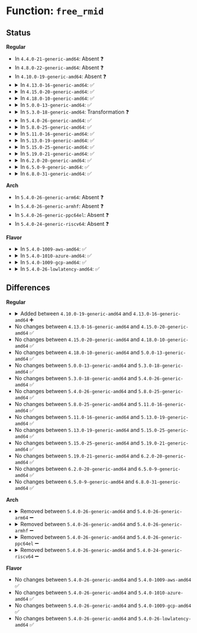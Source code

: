 # Function: <code>free_rmid</code>

## Status
<b>Regular</b>
<ul>
<li>
In <code>4.4.0-21-generic-amd64</code>: Absent ❓
</li>
<li>
In <code>4.8.0-22-generic-amd64</code>: Absent ❓
</li>
<li>
In <code>4.10.0-19-generic-amd64</code>: Absent ❓
</li>
<li>
<details>
<summary>In <code>4.13.0-16-generic-amd64</code>: ✅</summary>

```c
void free_rmid(u32 rmid)
```

```json
{
  "name": "free_rmid",
  "collision_type": "Unique Global",
  "inline_type": "No",
  "funcs": [
    {
      "addr": 18446744071579125056,
      "name": "free_rmid",
      "external": true,
      "loc": "arch/x86/kernel/cpu/intel_rdt_monitor.c:211",
      "file": "arch/x86/kernel/cpu/intel_rdt_monitor.c",
      "inline": "seen, unknown",
      "caller_inline": [],
      "caller_func": [
        "arch/x86/kernel/cpu/intel_rdt_rdtgroup.c:rdtgroup_rmdir",
        "arch/x86/kernel/cpu/intel_rdt_rdtgroup.c:rdtgroup_rmdir",
        "arch/x86/kernel/cpu/intel_rdt_rdtgroup.c:mkdir_rdt_prepare",
        "arch/x86/kernel/cpu/intel_rdt_rdtgroup.c:rdt_kill_sb",
        "arch/x86/kernel/cpu/intel_rdt_rdtgroup.c:free_all_child_rdtgrp"
      ]
    }
  ],
  "symbols": [
    {
      "addr": 18446744071579125056,
      "name": "free_rmid",
      "section": ".text",
      "bind": "STB_GLOBAL",
      "size": 281
    }
  ]
}
```
</details>
</li>
<li>
<details>
<summary>In <code>4.15.0-20-generic-amd64</code>: ✅</summary>

```c
void free_rmid(u32 rmid)
```

```json
{
  "name": "free_rmid",
  "collision_type": "Unique Global",
  "inline_type": "No",
  "funcs": [
    {
      "addr": 18446744071579139344,
      "name": "free_rmid",
      "external": true,
      "loc": "arch/x86/kernel/cpu/intel_rdt_monitor.c:211",
      "file": "arch/x86/kernel/cpu/intel_rdt_monitor.c",
      "inline": "seen, unknown",
      "caller_inline": [],
      "caller_func": [
        "arch/x86/kernel/cpu/intel_rdt_rdtgroup.c:rdtgroup_rmdir",
        "arch/x86/kernel/cpu/intel_rdt_rdtgroup.c:rdtgroup_rmdir",
        "arch/x86/kernel/cpu/intel_rdt_rdtgroup.c:mkdir_rdt_prepare",
        "arch/x86/kernel/cpu/intel_rdt_rdtgroup.c:rdt_kill_sb",
        "arch/x86/kernel/cpu/intel_rdt_rdtgroup.c:free_all_child_rdtgrp"
      ]
    }
  ],
  "symbols": [
    {
      "addr": 18446744071579139344,
      "name": "free_rmid",
      "section": ".text",
      "bind": "STB_GLOBAL",
      "size": 281
    }
  ]
}
```
</details>
</li>
<li>
<details>
<summary>In <code>4.18.0-10-generic-amd64</code>: ✅</summary>

```c
void free_rmid(u32 rmid)
```

```json
{
  "name": "free_rmid",
  "collision_type": "Unique Global",
  "inline_type": "No",
  "funcs": [
    {
      "addr": 18446744071579149296,
      "name": "free_rmid",
      "external": true,
      "loc": "arch/x86/kernel/cpu/intel_rdt_monitor.c:211",
      "file": "arch/x86/kernel/cpu/intel_rdt_monitor.c",
      "inline": "seen, unknown",
      "caller_inline": [],
      "caller_func": [
        "arch/x86/kernel/cpu/intel_rdt_rdtgroup.c:rdtgroup_rmdir",
        "arch/x86/kernel/cpu/intel_rdt_rdtgroup.c:rdtgroup_rmdir",
        "arch/x86/kernel/cpu/intel_rdt_rdtgroup.c:mkdir_rdt_prepare",
        "arch/x86/kernel/cpu/intel_rdt_rdtgroup.c:rdt_kill_sb",
        "arch/x86/kernel/cpu/intel_rdt_rdtgroup.c:free_all_child_rdtgrp"
      ]
    }
  ],
  "symbols": [
    {
      "addr": 18446744071579149296,
      "name": "free_rmid",
      "section": ".text",
      "bind": "STB_GLOBAL",
      "size": 269
    }
  ]
}
```
</details>
</li>
<li>
<details>
<summary>In <code>5.0.0-13-generic-amd64</code>: ✅</summary>

```c
void free_rmid(u32 rmid)
```

```json
{
  "name": "free_rmid",
  "collision_type": "Unique Global",
  "inline_type": "No",
  "funcs": [
    {
      "addr": 18446744071579215728,
      "name": "free_rmid",
      "external": true,
      "loc": "arch/x86/kernel/cpu/resctrl/monitor.c:208",
      "file": "arch/x86/kernel/cpu/resctrl/monitor.c",
      "inline": "seen, unknown",
      "caller_inline": [],
      "caller_func": [
        "arch/x86/kernel/cpu/resctrl/rdtgroup.c:rdtgroup_rmdir",
        "arch/x86/kernel/cpu/resctrl/rdtgroup.c:rdtgroup_rmdir",
        "arch/x86/kernel/cpu/resctrl/rdtgroup.c:mkdir_rdt_prepare",
        "arch/x86/kernel/cpu/resctrl/rdtgroup.c:rdt_kill_sb",
        "arch/x86/kernel/cpu/resctrl/rdtgroup.c:free_all_child_rdtgrp",
        "arch/x86/kernel/cpu/resctrl/pseudo_lock.c:rdtgroup_locksetup_exit",
        "arch/x86/kernel/cpu/resctrl/pseudo_lock.c:rdtgroup_locksetup_enter"
      ]
    }
  ],
  "symbols": [
    {
      "addr": 18446744071579215728,
      "name": "free_rmid",
      "section": ".text",
      "bind": "STB_GLOBAL",
      "size": 269
    }
  ]
}
```
</details>
</li>
<li>
<details>
<summary>In <code>5.3.0-18-generic-amd64</code>: Transformation ❓</summary>

```c
void free_rmid(u32 rmid)
```

```json
{
  "name": "free_rmid",
  "collision_type": "Unique Global",
  "inline_type": "No",
  "funcs": [
    {
      "addr": 0,
      "name": "free_rmid",
      "external": true,
      "loc": "arch/x86/kernel/cpu/resctrl/monitor.c:200",
      "file": "arch/x86/kernel/cpu/resctrl/monitor.c",
      "inline": "seen, unknown",
      "caller_inline": [],
      "caller_func": [
        "arch/x86/kernel/cpu/resctrl/rdtgroup.c:rdtgroup_rmdir",
        "arch/x86/kernel/cpu/resctrl/rdtgroup.c:rdtgroup_rmdir",
        "arch/x86/kernel/cpu/resctrl/rdtgroup.c:mkdir_rdt_prepare",
        "arch/x86/kernel/cpu/resctrl/rdtgroup.c:rdt_kill_sb",
        "arch/x86/kernel/cpu/resctrl/rdtgroup.c:free_all_child_rdtgrp",
        "arch/x86/kernel/cpu/resctrl/pseudo_lock.c:rdtgroup_locksetup_exit",
        "arch/x86/kernel/cpu/resctrl/pseudo_lock.c:rdtgroup_locksetup_enter"
      ]
    }
  ],
  "symbols": [
    {
      "addr": 18446744071579230297,
      "name": "free_rmid.cold",
      "section": ".text",
      "bind": "STB_LOCAL",
      "size": 10
    },
    {
      "addr": 18446744071579228768,
      "name": "free_rmid",
      "section": ".text",
      "bind": "STB_GLOBAL",
      "size": 268
    }
  ]
}
```
</details>
</li>
<li>
<details>
<summary>In <code>5.4.0-26-generic-amd64</code>: ✅</summary>

```c
void free_rmid(u32 rmid)
```

```json
{
  "name": "free_rmid",
  "collision_type": "Unique Global",
  "inline_type": "No",
  "funcs": [
    {
      "addr": 18446744071579230992,
      "name": "free_rmid",
      "external": true,
      "loc": "arch/x86/kernel/cpu/resctrl/monitor.c:200",
      "file": "arch/x86/kernel/cpu/resctrl/monitor.c",
      "inline": "seen, unknown",
      "caller_inline": [],
      "caller_func": [
        "arch/x86/kernel/cpu/resctrl/rdtgroup.c:rdtgroup_rmdir",
        "arch/x86/kernel/cpu/resctrl/rdtgroup.c:rdtgroup_rmdir",
        "arch/x86/kernel/cpu/resctrl/rdtgroup.c:rdt_kill_sb",
        "arch/x86/kernel/cpu/resctrl/rdtgroup.c:free_all_child_rdtgrp",
        "arch/x86/kernel/cpu/resctrl/pseudo_lock.c:rdtgroup_locksetup_exit",
        "arch/x86/kernel/cpu/resctrl/pseudo_lock.c:rdtgroup_locksetup_enter"
      ]
    }
  ],
  "symbols": [
    {
      "addr": 18446744071579230992,
      "name": "free_rmid",
      "section": ".text",
      "bind": "STB_GLOBAL",
      "size": 275
    }
  ]
}
```
</details>
</li>
<li>
<details>
<summary>In <code>5.8.0-25-generic-amd64</code>: ✅</summary>

```c
void free_rmid(u32 rmid)
```

```json
{
  "name": "free_rmid",
  "collision_type": "Unique Global",
  "inline_type": "No",
  "funcs": [
    {
      "addr": 18446744071579254528,
      "name": "free_rmid",
      "external": true,
      "loc": "arch/x86/kernel/cpu/resctrl/monitor.c:200",
      "file": "arch/x86/kernel/cpu/resctrl/monitor.c",
      "inline": "seen, unknown",
      "caller_inline": [],
      "caller_func": [
        "arch/x86/kernel/cpu/resctrl/rdtgroup.c:rdtgroup_rmdir_ctrl",
        "arch/x86/kernel/cpu/resctrl/rdtgroup.c:rdtgroup_rmdir_mon",
        "arch/x86/kernel/cpu/resctrl/rdtgroup.c:rdtgroup_mkdir_ctrl_mon",
        "arch/x86/kernel/cpu/resctrl/rdtgroup.c:mkdir_rdt_prepare",
        "arch/x86/kernel/cpu/resctrl/rdtgroup.c:rmdir_all_sub",
        "arch/x86/kernel/cpu/resctrl/rdtgroup.c:free_all_child_rdtgrp",
        "arch/x86/kernel/cpu/resctrl/pseudo_lock.c:rdtgroup_locksetup_exit",
        "arch/x86/kernel/cpu/resctrl/pseudo_lock.c:rdtgroup_locksetup_enter"
      ]
    }
  ],
  "symbols": [
    {
      "addr": 18446744071579254528,
      "name": "free_rmid",
      "section": ".text",
      "bind": "STB_GLOBAL",
      "size": 93
    }
  ]
}
```
</details>
</li>
<li>
<details>
<summary>In <code>5.11.0-16-generic-amd64</code>: ✅</summary>

```c
void free_rmid(u32 rmid)
```

```json
{
  "name": "free_rmid",
  "collision_type": "Unique Global",
  "inline_type": "No",
  "funcs": [
    {
      "addr": 18446744071579247408,
      "name": "free_rmid",
      "external": true,
      "loc": "arch/x86/kernel/cpu/resctrl/monitor.c:263",
      "file": "arch/x86/kernel/cpu/resctrl/monitor.c",
      "inline": "seen, unknown",
      "caller_inline": [],
      "caller_func": [
        "arch/x86/kernel/cpu/resctrl/rdtgroup.c:rdtgroup_rmdir_ctrl",
        "arch/x86/kernel/cpu/resctrl/rdtgroup.c:rdtgroup_rmdir_mon",
        "arch/x86/kernel/cpu/resctrl/rdtgroup.c:rdtgroup_mkdir_ctrl_mon",
        "arch/x86/kernel/cpu/resctrl/rdtgroup.c:mkdir_rdt_prepare",
        "arch/x86/kernel/cpu/resctrl/rdtgroup.c:rmdir_all_sub",
        "arch/x86/kernel/cpu/resctrl/rdtgroup.c:free_all_child_rdtgrp",
        "arch/x86/kernel/cpu/resctrl/pseudo_lock.c:rdtgroup_locksetup_exit",
        "arch/x86/kernel/cpu/resctrl/pseudo_lock.c:rdtgroup_locksetup_enter"
      ]
    }
  ],
  "symbols": [
    {
      "addr": 18446744071579247408,
      "name": "free_rmid",
      "section": ".text",
      "bind": "STB_GLOBAL",
      "size": 93
    }
  ]
}
```
</details>
</li>
<li>
<details>
<summary>In <code>5.13.0-19-generic-amd64</code>: ✅</summary>

```c
void free_rmid(u32 rmid)
```

```json
{
  "name": "free_rmid",
  "collision_type": "Unique Global",
  "inline_type": "No",
  "funcs": [
    {
      "addr": 18446744071579249648,
      "name": "free_rmid",
      "external": true,
      "loc": "arch/x86/kernel/cpu/resctrl/monitor.c:263",
      "file": "arch/x86/kernel/cpu/resctrl/monitor.c",
      "inline": "seen, unknown",
      "caller_inline": [],
      "caller_func": [
        "arch/x86/kernel/cpu/resctrl/rdtgroup.c:rdtgroup_rmdir",
        "arch/x86/kernel/cpu/resctrl/rdtgroup.c:rdtgroup_rmdir",
        "arch/x86/kernel/cpu/resctrl/rdtgroup.c:rdtgroup_mkdir_ctrl_mon",
        "arch/x86/kernel/cpu/resctrl/rdtgroup.c:mkdir_rdt_prepare",
        "arch/x86/kernel/cpu/resctrl/rdtgroup.c:rdt_kill_sb",
        "arch/x86/kernel/cpu/resctrl/rdtgroup.c:free_all_child_rdtgrp",
        "arch/x86/kernel/cpu/resctrl/pseudo_lock.c:rdtgroup_locksetup_exit",
        "arch/x86/kernel/cpu/resctrl/pseudo_lock.c:rdtgroup_locksetup_enter"
      ]
    }
  ],
  "symbols": [
    {
      "addr": 18446744071579249648,
      "name": "free_rmid",
      "section": ".text",
      "bind": "STB_GLOBAL",
      "size": 93
    }
  ]
}
```
</details>
</li>
<li>
<details>
<summary>In <code>5.15.0-25-generic-amd64</code>: ✅</summary>

```c
void free_rmid(u32 rmid)
```

```json
{
  "name": "free_rmid",
  "collision_type": "Unique Global",
  "inline_type": "No",
  "funcs": [
    {
      "addr": 18446744071579290240,
      "name": "free_rmid",
      "external": true,
      "loc": "arch/x86/kernel/cpu/resctrl/monitor.c:263",
      "file": "arch/x86/kernel/cpu/resctrl/monitor.c",
      "inline": "seen, unknown",
      "caller_inline": [],
      "caller_func": [
        "arch/x86/kernel/cpu/resctrl/rdtgroup.c:rdtgroup_rmdir",
        "arch/x86/kernel/cpu/resctrl/rdtgroup.c:rdtgroup_rmdir",
        "arch/x86/kernel/cpu/resctrl/rdtgroup.c:rdtgroup_mkdir_ctrl_mon",
        "arch/x86/kernel/cpu/resctrl/rdtgroup.c:mkdir_rdt_prepare",
        "arch/x86/kernel/cpu/resctrl/rdtgroup.c:rdt_kill_sb",
        "arch/x86/kernel/cpu/resctrl/rdtgroup.c:free_all_child_rdtgrp",
        "arch/x86/kernel/cpu/resctrl/pseudo_lock.c:rdtgroup_locksetup_exit",
        "arch/x86/kernel/cpu/resctrl/pseudo_lock.c:rdtgroup_locksetup_enter"
      ]
    }
  ],
  "symbols": [
    {
      "addr": 18446744071579290240,
      "name": "free_rmid",
      "section": ".text",
      "bind": "STB_GLOBAL",
      "size": 93
    }
  ]
}
```
</details>
</li>
<li>
<details>
<summary>In <code>5.19.0-21-generic-amd64</code>: ✅</summary>

```c
void free_rmid(u32 rmid)
```

```json
{
  "name": "free_rmid",
  "collision_type": "Unique Global",
  "inline_type": "No",
  "funcs": [
    {
      "addr": 18446744071579344656,
      "name": "free_rmid",
      "external": true,
      "loc": "arch/x86/kernel/cpu/resctrl/monitor.c:263",
      "file": "arch/x86/kernel/cpu/resctrl/monitor.c",
      "inline": "seen, unknown",
      "caller_inline": [],
      "caller_func": [
        "arch/x86/kernel/cpu/resctrl/rdtgroup.c:rdtgroup_rmdir",
        "arch/x86/kernel/cpu/resctrl/rdtgroup.c:rdtgroup_rmdir",
        "arch/x86/kernel/cpu/resctrl/rdtgroup.c:rdtgroup_mkdir_ctrl_mon",
        "arch/x86/kernel/cpu/resctrl/rdtgroup.c:mkdir_rdt_prepare",
        "arch/x86/kernel/cpu/resctrl/rdtgroup.c:rdt_kill_sb",
        "arch/x86/kernel/cpu/resctrl/rdtgroup.c:free_all_child_rdtgrp",
        "arch/x86/kernel/cpu/resctrl/pseudo_lock.c:rdtgroup_locksetup_exit",
        "arch/x86/kernel/cpu/resctrl/pseudo_lock.c:rdtgroup_locksetup_enter"
      ]
    }
  ],
  "symbols": [
    {
      "addr": 18446744071579344656,
      "name": "free_rmid",
      "section": ".text",
      "bind": "STB_GLOBAL",
      "size": 128
    }
  ]
}
```
</details>
</li>
<li>
<details>
<summary>In <code>6.2.0-20-generic-amd64</code>: ✅</summary>

```c
void free_rmid(u32 rmid)
```

```json
{
  "name": "free_rmid",
  "collision_type": "Unique Global",
  "inline_type": "No",
  "funcs": [
    {
      "addr": 18446744071579414512,
      "name": "free_rmid",
      "external": true,
      "loc": "arch/x86/kernel/cpu/resctrl/monitor.c:352",
      "file": "arch/x86/kernel/cpu/resctrl/monitor.c",
      "inline": "seen, unknown",
      "caller_inline": [],
      "caller_func": [
        "arch/x86/kernel/cpu/resctrl/rdtgroup.c:rdtgroup_rmdir_ctrl",
        "arch/x86/kernel/cpu/resctrl/rdtgroup.c:rdtgroup_rmdir_mon",
        "arch/x86/kernel/cpu/resctrl/rdtgroup.c:rdtgroup_mkdir_ctrl_mon",
        "arch/x86/kernel/cpu/resctrl/rdtgroup.c:mkdir_rdt_prepare",
        "arch/x86/kernel/cpu/resctrl/rdtgroup.c:rdt_kill_sb",
        "arch/x86/kernel/cpu/resctrl/rdtgroup.c:free_all_child_rdtgrp",
        "arch/x86/kernel/cpu/resctrl/pseudo_lock.c:rdtgroup_locksetup_exit",
        "arch/x86/kernel/cpu/resctrl/pseudo_lock.c:rdtgroup_locksetup_enter"
      ]
    }
  ],
  "symbols": [
    {
      "addr": 18446744071579414512,
      "name": "free_rmid",
      "section": ".text",
      "bind": "STB_GLOBAL",
      "size": 128
    }
  ]
}
```
</details>
</li>
<li>
<details>
<summary>In <code>6.5.0-9-generic-amd64</code>: ✅</summary>

```c
void free_rmid(u32 rmid)
```

```json
{
  "name": "free_rmid",
  "collision_type": "Unique Global",
  "inline_type": "No",
  "funcs": [
    {
      "addr": 18446744071579426960,
      "name": "free_rmid",
      "external": true,
      "loc": "arch/x86/kernel/cpu/resctrl/monitor.c:369",
      "file": "arch/x86/kernel/cpu/resctrl/monitor.c",
      "inline": "seen, unknown",
      "caller_inline": [],
      "caller_func": [
        "arch/x86/kernel/cpu/resctrl/rdtgroup.c:rdtgroup_rmdir",
        "arch/x86/kernel/cpu/resctrl/rdtgroup.c:rdtgroup_rmdir_ctrl",
        "arch/x86/kernel/cpu/resctrl/rdtgroup.c:rdtgroup_mkdir_ctrl_mon",
        "arch/x86/kernel/cpu/resctrl/rdtgroup.c:mkdir_rdt_prepare",
        "arch/x86/kernel/cpu/resctrl/rdtgroup.c:rmdir_all_sub",
        "arch/x86/kernel/cpu/resctrl/rdtgroup.c:free_all_child_rdtgrp",
        "arch/x86/kernel/cpu/resctrl/pseudo_lock.c:rdtgroup_locksetup_exit",
        "arch/x86/kernel/cpu/resctrl/pseudo_lock.c:rdtgroup_locksetup_enter"
      ]
    }
  ],
  "symbols": [
    {
      "addr": 18446744071579426960,
      "name": "free_rmid",
      "section": ".text",
      "bind": "STB_GLOBAL",
      "size": 128
    }
  ]
}
```
</details>
</li>
<li>
<details>
<summary>In <code>6.8.0-31-generic-amd64</code>: ✅</summary>

```c
void free_rmid(u32 rmid)
```

```json
{
  "name": "free_rmid",
  "collision_type": "Unique Global",
  "inline_type": "No",
  "funcs": [
    {
      "addr": 18446744071579456544,
      "name": "free_rmid",
      "external": true,
      "loc": "arch/x86/kernel/cpu/resctrl/monitor.c:369",
      "file": "arch/x86/kernel/cpu/resctrl/monitor.c",
      "inline": "seen, unknown",
      "caller_inline": [],
      "caller_func": [
        "arch/x86/kernel/cpu/resctrl/rdtgroup.c:rdtgroup_rmdir",
        "arch/x86/kernel/cpu/resctrl/rdtgroup.c:rdtgroup_rmdir_ctrl",
        "arch/x86/kernel/cpu/resctrl/rdtgroup.c:rdtgroup_mkdir_ctrl_mon",
        "arch/x86/kernel/cpu/resctrl/rdtgroup.c:mkdir_rdt_prepare",
        "arch/x86/kernel/cpu/resctrl/rdtgroup.c:rmdir_all_sub",
        "arch/x86/kernel/cpu/resctrl/rdtgroup.c:free_all_child_rdtgrp",
        "arch/x86/kernel/cpu/resctrl/pseudo_lock.c:rdtgroup_locksetup_exit",
        "arch/x86/kernel/cpu/resctrl/pseudo_lock.c:rdtgroup_locksetup_enter"
      ]
    }
  ],
  "symbols": [
    {
      "addr": 18446744071579456544,
      "name": "free_rmid",
      "section": ".text",
      "bind": "STB_GLOBAL",
      "size": 128
    }
  ]
}
```
</details>
</li>
</ul>
<b>Arch</b>
<ul>
<li>
In <code>5.4.0-26-generic-arm64</code>: Absent ❓
</li>
<li>
In <code>5.4.0-26-generic-armhf</code>: Absent ❓
</li>
<li>
In <code>5.4.0-26-generic-ppc64el</code>: Absent ❓
</li>
<li>
In <code>5.4.0-24-generic-riscv64</code>: Absent ❓
</li>
</ul>
<b>Flavor</b>
<ul>
<li>
<details>
<summary>In <code>5.4.0-1009-aws-amd64</code>: ✅</summary>

```c
void free_rmid(u32 rmid)
```

```json
{
  "name": "free_rmid",
  "collision_type": "Unique Global",
  "inline_type": "No",
  "funcs": [
    {
      "addr": 18446744071579229840,
      "name": "free_rmid",
      "external": true,
      "loc": "arch/x86/kernel/cpu/resctrl/monitor.c:200",
      "file": "arch/x86/kernel/cpu/resctrl/monitor.c",
      "inline": "seen, unknown",
      "caller_inline": [],
      "caller_func": [
        "arch/x86/kernel/cpu/resctrl/rdtgroup.c:rdtgroup_rmdir",
        "arch/x86/kernel/cpu/resctrl/rdtgroup.c:rdtgroup_rmdir",
        "arch/x86/kernel/cpu/resctrl/rdtgroup.c:rdt_kill_sb",
        "arch/x86/kernel/cpu/resctrl/rdtgroup.c:free_all_child_rdtgrp",
        "arch/x86/kernel/cpu/resctrl/pseudo_lock.c:rdtgroup_locksetup_exit",
        "arch/x86/kernel/cpu/resctrl/pseudo_lock.c:rdtgroup_locksetup_enter"
      ]
    }
  ],
  "symbols": [
    {
      "addr": 18446744071579229840,
      "name": "free_rmid",
      "section": ".text",
      "bind": "STB_GLOBAL",
      "size": 275
    }
  ]
}
```
</details>
</li>
<li>
<details>
<summary>In <code>5.4.0-1010-azure-amd64</code>: ✅</summary>

```c
void free_rmid(u32 rmid)
```

```json
{
  "name": "free_rmid",
  "collision_type": "Unique Global",
  "inline_type": "No",
  "funcs": [
    {
      "addr": 18446744071579165008,
      "name": "free_rmid",
      "external": true,
      "loc": "arch/x86/kernel/cpu/resctrl/monitor.c:200",
      "file": "arch/x86/kernel/cpu/resctrl/monitor.c",
      "inline": "seen, unknown",
      "caller_inline": [],
      "caller_func": [
        "arch/x86/kernel/cpu/resctrl/rdtgroup.c:rdtgroup_rmdir",
        "arch/x86/kernel/cpu/resctrl/rdtgroup.c:rdtgroup_rmdir",
        "arch/x86/kernel/cpu/resctrl/rdtgroup.c:rdt_kill_sb",
        "arch/x86/kernel/cpu/resctrl/rdtgroup.c:free_all_child_rdtgrp",
        "arch/x86/kernel/cpu/resctrl/pseudo_lock.c:rdtgroup_locksetup_exit",
        "arch/x86/kernel/cpu/resctrl/pseudo_lock.c:rdtgroup_locksetup_enter"
      ]
    }
  ],
  "symbols": [
    {
      "addr": 18446744071579165008,
      "name": "free_rmid",
      "section": ".text",
      "bind": "STB_GLOBAL",
      "size": 362
    }
  ]
}
```
</details>
</li>
<li>
<details>
<summary>In <code>5.4.0-1009-gcp-amd64</code>: ✅</summary>

```c
void free_rmid(u32 rmid)
```

```json
{
  "name": "free_rmid",
  "collision_type": "Unique Global",
  "inline_type": "No",
  "funcs": [
    {
      "addr": 18446744071579230912,
      "name": "free_rmid",
      "external": true,
      "loc": "arch/x86/kernel/cpu/resctrl/monitor.c:200",
      "file": "arch/x86/kernel/cpu/resctrl/monitor.c",
      "inline": "seen, unknown",
      "caller_inline": [],
      "caller_func": [
        "arch/x86/kernel/cpu/resctrl/rdtgroup.c:rdtgroup_rmdir",
        "arch/x86/kernel/cpu/resctrl/rdtgroup.c:rdtgroup_rmdir",
        "arch/x86/kernel/cpu/resctrl/rdtgroup.c:rdt_kill_sb",
        "arch/x86/kernel/cpu/resctrl/rdtgroup.c:free_all_child_rdtgrp",
        "arch/x86/kernel/cpu/resctrl/pseudo_lock.c:rdtgroup_locksetup_exit",
        "arch/x86/kernel/cpu/resctrl/pseudo_lock.c:rdtgroup_locksetup_enter"
      ]
    }
  ],
  "symbols": [
    {
      "addr": 18446744071579230912,
      "name": "free_rmid",
      "section": ".text",
      "bind": "STB_GLOBAL",
      "size": 275
    }
  ]
}
```
</details>
</li>
<li>
<details>
<summary>In <code>5.4.0-26-lowlatency-amd64</code>: ✅</summary>

```c
void free_rmid(u32 rmid)
```

```json
{
  "name": "free_rmid",
  "collision_type": "Unique Global",
  "inline_type": "No",
  "funcs": [
    {
      "addr": 18446744071579236320,
      "name": "free_rmid",
      "external": true,
      "loc": "arch/x86/kernel/cpu/resctrl/monitor.c:200",
      "file": "arch/x86/kernel/cpu/resctrl/monitor.c",
      "inline": "seen, unknown",
      "caller_inline": [],
      "caller_func": [
        "arch/x86/kernel/cpu/resctrl/rdtgroup.c:rdtgroup_rmdir",
        "arch/x86/kernel/cpu/resctrl/rdtgroup.c:rdtgroup_rmdir",
        "arch/x86/kernel/cpu/resctrl/rdtgroup.c:rdt_kill_sb",
        "arch/x86/kernel/cpu/resctrl/rdtgroup.c:free_all_child_rdtgrp",
        "arch/x86/kernel/cpu/resctrl/pseudo_lock.c:rdtgroup_locksetup_exit",
        "arch/x86/kernel/cpu/resctrl/pseudo_lock.c:rdtgroup_locksetup_enter"
      ]
    }
  ],
  "symbols": [
    {
      "addr": 18446744071579236320,
      "name": "free_rmid",
      "section": ".text",
      "bind": "STB_GLOBAL",
      "size": 305
    }
  ]
}
```
</details>
</li>
</ul>

## Differences
<b>Regular</b>
<ul>
<li>
<details>
<summary>Added between <code>4.10.0-19-generic-amd64</code> and <code>4.13.0-16-generic-amd64</code> ➕</summary>

```c
void free_rmid(u32 rmid)
```
</details>
</li>
<li>
No changes between <code>4.13.0-16-generic-amd64</code> and <code>4.15.0-20-generic-amd64</code> ✅
</li>
<li>
No changes between <code>4.15.0-20-generic-amd64</code> and <code>4.18.0-10-generic-amd64</code> ✅
</li>
<li>
No changes between <code>4.18.0-10-generic-amd64</code> and <code>5.0.0-13-generic-amd64</code> ✅
</li>
<li>
No changes between <code>5.0.0-13-generic-amd64</code> and <code>5.3.0-18-generic-amd64</code> ✅
</li>
<li>
No changes between <code>5.3.0-18-generic-amd64</code> and <code>5.4.0-26-generic-amd64</code> ✅
</li>
<li>
No changes between <code>5.4.0-26-generic-amd64</code> and <code>5.8.0-25-generic-amd64</code> ✅
</li>
<li>
No changes between <code>5.8.0-25-generic-amd64</code> and <code>5.11.0-16-generic-amd64</code> ✅
</li>
<li>
No changes between <code>5.11.0-16-generic-amd64</code> and <code>5.13.0-19-generic-amd64</code> ✅
</li>
<li>
No changes between <code>5.13.0-19-generic-amd64</code> and <code>5.15.0-25-generic-amd64</code> ✅
</li>
<li>
No changes between <code>5.15.0-25-generic-amd64</code> and <code>5.19.0-21-generic-amd64</code> ✅
</li>
<li>
No changes between <code>5.19.0-21-generic-amd64</code> and <code>6.2.0-20-generic-amd64</code> ✅
</li>
<li>
No changes between <code>6.2.0-20-generic-amd64</code> and <code>6.5.0-9-generic-amd64</code> ✅
</li>
<li>
No changes between <code>6.5.0-9-generic-amd64</code> and <code>6.8.0-31-generic-amd64</code> ✅
</li>
</ul>
<b>Arch</b>
<ul>
<li>
<details>
<summary>Removed between <code>5.4.0-26-generic-amd64</code> and <code>5.4.0-26-generic-arm64</code> ➖</summary>

```c
void free_rmid(u32 rmid)
```
</details>
</li>
<li>
<details>
<summary>Removed between <code>5.4.0-26-generic-amd64</code> and <code>5.4.0-26-generic-armhf</code> ➖</summary>

```c
void free_rmid(u32 rmid)
```
</details>
</li>
<li>
<details>
<summary>Removed between <code>5.4.0-26-generic-amd64</code> and <code>5.4.0-26-generic-ppc64el</code> ➖</summary>

```c
void free_rmid(u32 rmid)
```
</details>
</li>
<li>
<details>
<summary>Removed between <code>5.4.0-26-generic-amd64</code> and <code>5.4.0-24-generic-riscv64</code> ➖</summary>

```c
void free_rmid(u32 rmid)
```
</details>
</li>
</ul>
<b>Flavor</b>
<ul>
<li>
No changes between <code>5.4.0-26-generic-amd64</code> and <code>5.4.0-1009-aws-amd64</code> ✅
</li>
<li>
No changes between <code>5.4.0-26-generic-amd64</code> and <code>5.4.0-1010-azure-amd64</code> ✅
</li>
<li>
No changes between <code>5.4.0-26-generic-amd64</code> and <code>5.4.0-1009-gcp-amd64</code> ✅
</li>
<li>
No changes between <code>5.4.0-26-generic-amd64</code> and <code>5.4.0-26-lowlatency-amd64</code> ✅
</li>
</ul>
